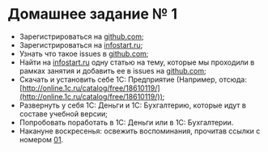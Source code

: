 # Домашнее задание № 1 #

- Зарегистрироваться на [github.com](http://github.com);
- Зарегистрироваться на [infostart.ru](http://infostart.ru);
- Узнать что такое issues в [github.com](http://github.com);
- Найти на [infostart.ru](http://infostart.ru) одну статью на тему, которые мы проходили в рамках занятия и добавить ее в issues на [github.com](http://github.com);
- Скачать и установить себе 1С: Предприятие (Например, отсюда: [http://online.1c.ru/catalog/free/18610119/](http://online.1c.ru/catalog/free/18610119/));
- Развернуть у себя 1С: Деньги и 1С: Бухгалтерию, которые идут в составе учебной версии;
- Попробовать поработать в 1С: Деньги или в 1С: Бухгалтерии.
- Накануне воскресенья: освежить воспоминания, прочитав ссылки с номером [01](README.md).